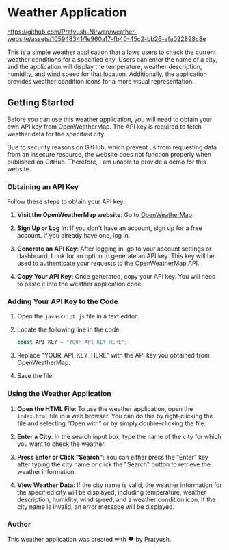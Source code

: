 # Weather Application

https://github.com/Pratyush-Nirwan/weather-website/assets/105948341/1e960a17-fb40-45c2-bb26-afa022898c8e

This is a simple weather application that allows users to check the current weather conditions for a specified city. Users can enter the name of a city, and the application will display the temperature, weather description, humidity, and wind speed for that location. Additionally, the application provides weather condition icons for a more visual representation.

## Getting Started

Before you can use this weather application, you will need to obtain your own API key from OpenWeatherMap. The API key is required to fetch weather data for the specified city.

Due to security reasons on GitHub, which prevent us from requesting data from an insecure resource, the website does not function properly when published on GitHub. Therefore, I am unable to provide a demo for this website. 

### Obtaining an API Key

Follow these steps to obtain your API key:

1. **Visit the OpenWeatherMap website**: Go to [OpenWeatherMap](https://openweathermap.org/).

2. **Sign Up or Log In**: If you don't have an account, sign up for a free account. If you already have one, log in.

3. **Generate an API Key**: After logging in, go to your account settings or dashboard. Look for an option to generate an API key. This key will be used to authenticate your requests to the OpenWeatherMap API.

4. **Copy Your API Key**: Once generated, copy your API key. You will need to paste it into the weather application code.

### Adding Your API Key to the Code

1. Open the `javascript.js` file in a text editor.

2. Locate the following line in the code:

   ```javascript
   const API_KEY = "YOUR_API_KEY_HERE";
   ```
3. Replace "YOUR_API_KEY_HERE" with the API key you obtained from OpenWeatherMap.

4. Save the file.

### Using the Weather Application

1. **Open the HTML File**: To use the weather application, open the `index.html` file in a web browser. You can do this by right-clicking the file and selecting "Open with" or by simply double-clicking the file.

2. **Enter a City**: In the search input box, type the name of the city for which you want to check the weather.

3. **Press Enter or Click "Search"**: You can either press the "Enter" key after typing the city name or click the "Search" button to retrieve the weather information.

4. **View Weather Data**: If the city name is valid, the weather information for the specified city will be displayed, including temperature, weather description, humidity, wind speed, and a weather condition icon. If the city name is invalid, an error message will be displayed.

### Author

This weather application was created with ❤️ by Pratyush.
